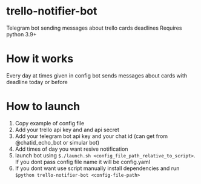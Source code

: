 # trello-notifier-bot
Telegram bot sending messages about trello cards deadlines
Requires python 3.9+

# How it works
Every day at times given in config bot sends messages about cards with deadline today or before

# How to launch
1. Copy example of config file
2. Add your trello api key and and api secret
3. Add your telegram bot api key and your chat id (can get from @chatid_echo_bot or simular bot)
4. Add times of day you want resive notification
5. launch bot using `$./launch.sh <config_file_path_relative_to_script>`. If you dont pass config
file name it will be config.yaml
6. If you dont want use script manually install dependencies and run `$python trello-notifier-bot <config-file-path>`
